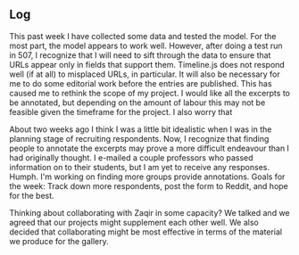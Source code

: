 ## Log

This past week I have collected some data and tested the model. For the most part, the model appears to work well. However, after doing a test run in 507, I recognize that I will need to sift through the data to ensure that URLs appear only in fields that support them. Timeline.js does not respond well (if at all) to misplaced URLs, in particular. It will also be necessary for me to do some editorial work before the entries are published. This has caused me to rethink the scope of my project. I would like all the excerpts to be annotated, but depending on the amount of labour this may not be feasible given the timeframe for the project. I also worry that 

About two weeks ago I think I was a little bit idealistic when I was in the planning stage of recruiting respondents. Now, I recognize that finding people to annotate the excerpts may prove a more difficult endeavour than I had originally thought. I e-mailed a couple professors who passed information on to their students, but I am yet to receive any responses. Humph. I'm working on finding more groups provide annotations. Goals for the week: Track down more respondents, post the form to Reddit, and hope for the best.

Thinking about collaborating with Zaqir in some capacity? We talked and we agreed that our projects might supplement each other well. We also decided that collaborating might be most effective in terms of the material we produce for the gallery.

 
